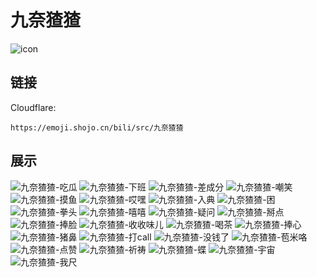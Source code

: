 # 九奈猹猹
![icon](https://emoji.shojo.cn/bili/src/九奈猹猹/icon.png)
## 链接
Cloudflare:
```
https://emoji.shojo.cn/bili/src/九奈猹猹
```
## 展示
![九奈猹猹-吃瓜](https://emoji.shojo.cn/bili/src/九奈猹猹/九奈猹猹-吃瓜.png)
![九奈猹猹-下班](https://emoji.shojo.cn/bili/src/九奈猹猹/九奈猹猹-下班.png)
![九奈猹猹-差成分](https://emoji.shojo.cn/bili/src/九奈猹猹/九奈猹猹-差成分.png)
![九奈猹猹-嘲笑](https://emoji.shojo.cn/bili/src/九奈猹猹/九奈猹猹-嘲笑.png)
![九奈猹猹-摸鱼](https://emoji.shojo.cn/bili/src/九奈猹猹/九奈猹猹-摸鱼.png)
![九奈猹猹-哎嘿](https://emoji.shojo.cn/bili/src/九奈猹猹/九奈猹猹-哎嘿.png)
![九奈猹猹-入典](https://emoji.shojo.cn/bili/src/九奈猹猹/九奈猹猹-入典.png)
![九奈猹猹-困](https://emoji.shojo.cn/bili/src/九奈猹猹/九奈猹猹-困.png)
![九奈猹猹-拳头](https://emoji.shojo.cn/bili/src/九奈猹猹/九奈猹猹-拳头.png)
![九奈猹猹-嘻嘻](https://emoji.shojo.cn/bili/src/九奈猹猹/九奈猹猹-嘻嘻.png)
![九奈猹猹-疑问](https://emoji.shojo.cn/bili/src/九奈猹猹/九奈猹猹-疑问.png)
![九奈猹猹-掰点](https://emoji.shojo.cn/bili/src/九奈猹猹/九奈猹猹-掰点.png)
![九奈猹猹-捧脸](https://emoji.shojo.cn/bili/src/九奈猹猹/九奈猹猹-捧脸.png)
![九奈猹猹-收收味儿](https://emoji.shojo.cn/bili/src/九奈猹猹/九奈猹猹-收收味儿.png)
![九奈猹猹-喝茶](https://emoji.shojo.cn/bili/src/九奈猹猹/九奈猹猹-喝茶.png)
![九奈猹猹-捧心](https://emoji.shojo.cn/bili/src/九奈猹猹/九奈猹猹-捧心.png)
![九奈猹猹-猪鼻](https://emoji.shojo.cn/bili/src/九奈猹猹/九奈猹猹-猪鼻.png)
![九奈猹猹-打call](https://emoji.shojo.cn/bili/src/九奈猹猹/九奈猹猹-打call.png)
![九奈猹猹-没钱了](https://emoji.shojo.cn/bili/src/九奈猹猹/九奈猹猹-没钱了.png)
![九奈猹猹-苞米咯](https://emoji.shojo.cn/bili/src/九奈猹猹/九奈猹猹-苞米咯.png)
![九奈猹猹-点赞](https://emoji.shojo.cn/bili/src/九奈猹猹/九奈猹猹-点赞.png)
![九奈猹猹-祈祷](https://emoji.shojo.cn/bili/src/九奈猹猹/九奈猹猹-祈祷.png)
![九奈猹猹-蝶](https://emoji.shojo.cn/bili/src/九奈猹猹/九奈猹猹-蝶.png)
![九奈猹猹-宇宙](https://emoji.shojo.cn/bili/src/九奈猹猹/九奈猹猹-宇宙.png)
![九奈猹猹-我尺](https://emoji.shojo.cn/bili/src/九奈猹猹/九奈猹猹-我尺.png)
